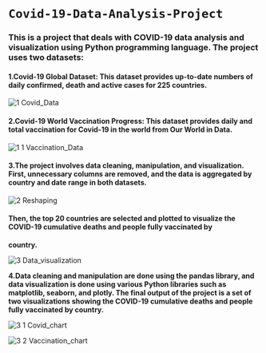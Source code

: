 # <code>Covid-19-Data-Analysis-Project</code>
### This is a project that deals with COVID-19 data analysis and visualization using Python programming language. The project uses two datasets:

#### <b> 1.Covid-19 Global Dataset: This dataset provides up-to-date numbers of daily confirmed, death and active cases for 225 countries.</b>

![1 Covid_Data](https://user-images.githubusercontent.com/118658753/223106920-e22916f3-a514-4c3f-9f81-ea11fb8f3dea.png)

#### <b> 2.Covid-19 World Vaccination Progress: This dataset provides daily and total vaccination for Covid-19 in the world from Our World in Data.</b>
![1 1 Vaccination_Data](https://user-images.githubusercontent.com/118658753/223106958-b9120252-2047-451b-8f57-19d512e4c48e.png)

#### <b>3.The project involves data cleaning, manipulation, and visualization. First, unnecessary columns are removed, and the data is aggregated by country and date range in both datasets.</b> 
![2 Reshaping](https://user-images.githubusercontent.com/118658753/223106982-05d803cd-8291-4b46-9f44-8d2c467c8593.png)

#### <b>Then, the top 20 countries are selected and plotted to visualize the COVID-19 cumulative deaths and people fully vaccinated by
country.</b>

![3 Data_visualization](https://user-images.githubusercontent.com/118658753/223107076-da06c6cb-2dd2-4c3b-84ed-b22477f7ce79.png)

<b>4.Data cleaning and manipulation are done using the pandas library, and data visualization is done using various Python libraries such as matplotlib,
seaborn, and plotly. The final output of the project is a set of two visualizations showing the COVID-19 cumulative deaths and people fully vaccinated 
by country.</b>



![3 1 Covid_chart](https://user-images.githubusercontent.com/118658753/223107094-7236a9a6-ee5b-4d5c-950a-e2511aef688f.png)



![3 2 Vaccination_chart](https://user-images.githubusercontent.com/118658753/223107124-4bb59840-d8a0-4cf5-96d0-f00a3e3276e9.png)

